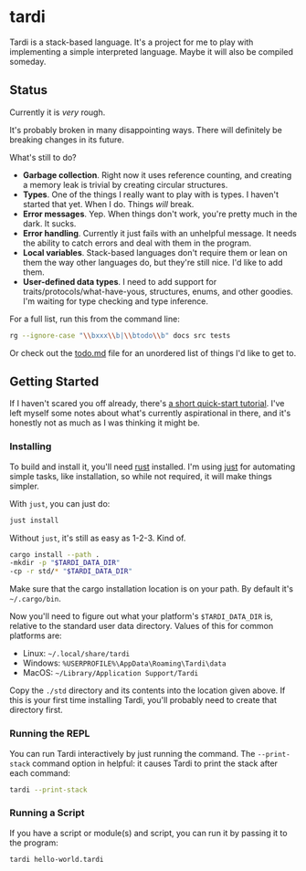 # tardi

Tardi is a stack-based language. It's a project for me to play with implementing a simple interpreted language. Maybe it will also be compiled someday.

## Status

Currently it is _very_ rough.

It's probably broken in many disappointing ways. There will definitely be breaking changes in its future.

What's still to do?

- **Garbage collection**. Right now it uses reference counting, and creating a memory leak is trivial by creating circular structures.
- **Types**. One of the things I really want to play with is types. I haven't started that yet. When I do. Things _will_ break.
- **Error messages**. Yep. When things don't work, you're pretty much in the dark. It sucks.
- **Error handling**. Currently it just fails with an unhelpful message. It needs the ability to catch errors and deal with them in the program.
- **Local variables**. Stack-based languages don't require them or lean on them the way other languages do, but they're still nice. I'd like to add them.
- **User-defined data types**. I need to add support for traits/protocols/what-have-yous, structures, enums, and other goodies. I'm waiting for type checking and type inference.

For a full list, run this from the command line:

```bash
rg --ignore-case "\\bxxx\\b|\\btodo\\b" docs src tests
```

Or check out the [todo.md](todo.md) file for an unordered list of things I'd like to get to.

## Getting Started

If I haven't scared you off already, there's [a short quick-start tutorial](/docs/getting-started.md). I've left myself some notes about what's currently aspirational in there, and it's honestly not as much as I was thinking it might be.

### Installing

To build and install it, you'll need [rust](https://rustup.rs/) installed. I'm using [just](https://just.systems/) for automating simple tasks, like installation, so while not required, it will make things simpler.

With `just`, you can just do:

```bash
just install
```

Without `just`, it's still as easy as 1-2-3. Kind of.

```bash
cargo install --path .
-mkdir -p "$TARDI_DATA_DIR"
-cp -r std/* "$TARDI_DATA_DIR"
```

Make sure that the cargo installation location is on your path. By default it's `~/.cargo/bin`.

Now you'll need to figure out what your platform's `$TARDI_DATA_DIR` is, relative to the  standard user data directory. Values of this for common platforms are:

- Linux: `~/.local/share/tardi`
- Windows: `%USERPROFILE%\AppData\Roaming\Tardi\data`
- MacOS: `~/Library/Application Support/Tardi`

Copy the `./std` directory and its contents into the location given above. If this is your first time installing Tardi, you'll probably need to create that directory first.

### Running the REPL

You can run Tardi interactively by just running the command. The `--print-stack` command option in helpful: it causes Tardi to print the stack after each command:

```bash
tardi --print-stack
```

### Running a Script

If you have a script or module(s) and script, you can run it by passing it to the program:

```bash
tardi hello-world.tardi
```
